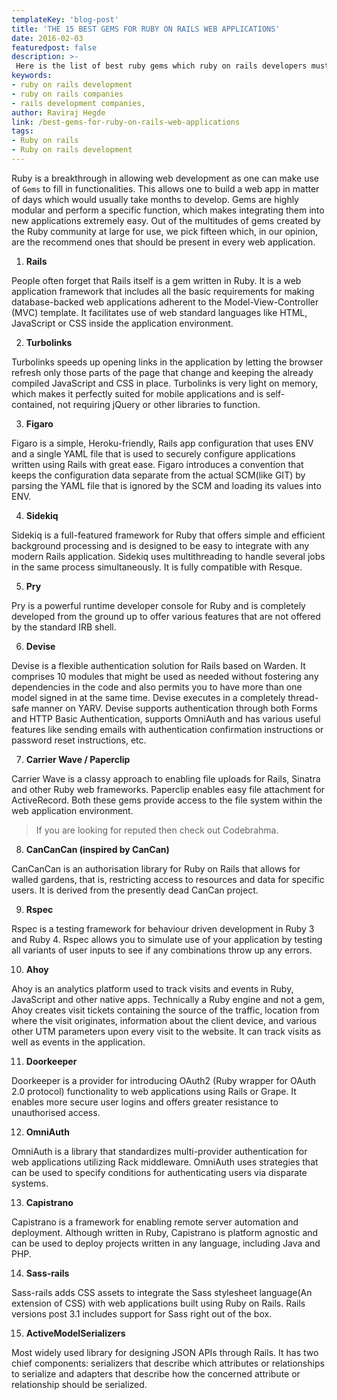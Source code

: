```yaml
---
templateKey: 'blog-post'
title: 'THE 15 BEST GEMS FOR RUBY ON RAILS WEB APPLICATIONS'
date: 2016-02-03
featuredpost: false
description: >-
 Here is the list of best ruby gems which ruby on rails developers must know. These ruby gems help us build awesome rails applications within short period.
keywords:
- ruby on rails development
- ruby on rails companies
- rails development companies,
author: Raviraj Hegde  
link: /best-gems-for-ruby-on-rails-web-applications
tags:
- Ruby on rails
- Ruby on rails development
---
```


Ruby is a breakthrough in allowing web development as one can make use of `Gems` to fill in functionalities. This allows one to build a web app in matter of days which would usually take months to develop. Gems are highly modular and perform a specific function, which makes integrating them into new applications extremely easy. Out of the multitudes of gems created by the Ruby community at large for use, we pick fifteen which, in our opinion, are the recommend ones that should be present in every web application.

1. **Rails**

People often forget that Rails itself is a gem written in Ruby. It is a web application framework that includes all the basic requirements for making database-backed web applications adherent to the Model-View-Controller (MVC) template. It facilitates use of web standard languages like HTML, JavaScript or CSS inside the application environment.

2. **Turbolinks**

Turbolinks speeds up opening links in the application by letting the browser refresh only those parts of the page that change and keeping the already compiled JavaScript and CSS in place. Turbolinks is very light on memory, which makes it perfectly suited for mobile applications and is self-contained, not requiring jQuery or other libraries to function. 

3. **Figaro**

Figaro is a simple, Heroku-friendly, Rails app configuration that uses ENV and a single YAML file that is used to securely configure applications written using Rails with great ease. Figaro introduces a convention that keeps the configuration data separate from the actual SCM(like GIT) by parsing the YAML file that is ignored by the SCM and loading its values into ENV. 

4. **Sidekiq**

Sidekiq is a full-featured framework for Ruby that offers simple and efficient background processing and is designed to be easy to integrate with any modern Rails application. Sidekiq uses multithreading to handle several jobs in the same process simultaneously. It is fully compatible with Resque. 

5. **Pry**

Pry is a powerful runtime developer console for Ruby and is completely developed from the ground up to offer various features that are not offered by the standard IRB shell. 

6. **Devise**

Devise is a flexible authentication solution for Rails based on Warden. It comprises 10 modules that might be used as needed without fostering any dependencies in the code and also permits you to have more than one model signed in at the same time. Devise executes in a completely thread-safe manner on YARV. Devise supports authentication through both Forms and HTTP Basic Authentication, supports OmniAuth and has various useful features like sending emails with authentication confirmation instructions or password reset instructions, etc. 

7. **Carrier Wave / Paperclip**

Carrier Wave is a classy approach to enabling file uploads for Rails, Sinatra and other Ruby web frameworks. Paperclip enables easy file attachment for ActiveRecord. Both these gems provide access to the file system within the web application environment. 

> If you are looking for reputed then check out Codebrahma. 

8. **CanCanCan (inspired by CanCan)**

CanCanCan is an authorisation library for Ruby on Rails that allows for walled gardens, that is, restricting access to resources and data for specific users. It is derived from the presently dead CanCan project. 

9. **Rspec**

Rspec is a testing framework for behaviour driven development in Ruby 3 and Ruby 4. Rspec allows you to simulate use of your application by testing all variants of user inputs to see if any combinations throw up any errors. 

10. **Ahoy**

Ahoy is an analytics platform used to track visits and events in Ruby, JavaScript and other native apps. Technically a Ruby engine and not a gem, Ahoy creates visit tickets containing the source of the traffic, location from where the visit originates, information about the client device, and various other UTM parameters upon every visit to the website. It can track visits as well as events in the application. 

11. **Doorkeeper**

Doorkeeper is a provider for introducing OAuth2 (Ruby wrapper for OAuth 2.0 protocol) functionality to web applications using Rails or Grape. It enables more secure user logins and offers greater resistance to unauthorised access. 

12. **OmniAuth**

OmniAuth is a library that standardizes multi-provider authentication for web applications utilizing Rack middleware. OmniAuth uses strategies that can be used to specify conditions for authenticating users via disparate systems. 

13. **Capistrano**

Capistrano is a framework for enabling remote server automation and deployment. Although written in Ruby, Capistrano is platform agnostic and can be used to deploy projects written in any language, including Java and PHP. 

14. **Sass-rails**

Sass-rails adds CSS assets to integrate the Sass stylesheet language(An extension of CSS) with web applications built using Ruby on Rails. Rails versions post 3.1 includes support for Sass right out of the box. 

15. **ActiveModelSerializers**

Most widely used library for designing JSON APIs through Rails. It has two chief components: serializers that describe which attributes or relationships to serialize and adapters that describe how the concerned attribute or relationship should be serialized. 
